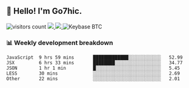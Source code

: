 ## 👋 Hello! I'm Go7hic.

 ![visitors count](https://visitors-by-url-pls-dont-use-this-in-your-repo.vercel.app/Go7hic-github-readme)
 <a href="https://twitter.com/Go7hic">
    <img src="https://img.shields.io/badge/-@Go7hic-1ca0f1?style=flat-square&labelColor=1ca0f1&logo=twitter&logoColor=white&link=https://twitter.com/Go7hic">
   <a/>
   <a href="mailto:gtfx0209@gmail.com">
    <img src="https://img.shields.io/badge/-gtfx0209@gmail.com-c14438?style=flat-square&logo=Gmail&logoColor=white&link=mailto:gtfx0209@gmail.com">
   <a/>
    ![Keybase BTC](https://img.shields.io/keybase/btc/Go7hic)
 <!--
🔭 I’m currently working
🌱 I’m currently learning
💬 Ask me about 
📫 How to reach me: 
⚡ Fun fact: 
-->
 <!--
![My Github Stats](https://github-readme-stats.vercel.app/api?username=Go7hic&show_icons=true&count_private=true)

-->

### 📊 Weekly development breakdown
<!--START_SECTION:waka-->
```text
JavaScript  9 hrs 59 mins       █████████████░░░░░░░░░░░░   52.99 
JSX         6 hrs 33 mins       ████████░░░░░░░░░░░░░░░░░   34.77 
JSON        1 hr 1 min          █░░░░░░░░░░░░░░░░░░░░░░░░   5.45 
LESS        30 mins             ░░░░░░░░░░░░░░░░░░░░░░░░░   2.69 
Other       22 mins             ░░░░░░░░░░░░░░░░░░░░░░░░░   2.01
```
<!--END_SECTION:waka-->

